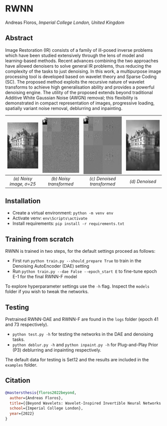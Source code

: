 # RWNN
Andreas Floros, *Imperial College London, United Kingdom*

Abstract
----------
Image Restoration (IR) consists of a family of ill-posed inverse problems which have been studied extensively
through the lens of model and learning-based methods. Recent advances combining the two approaches have
allowed denoisers to solve general IR problems, thus reducing the complexity of the tasks to just denoising. In
this work, a multipurpose image processing tool is developed based on wavelet theory and Sparse Coding (SC).
The proposed method exploits the recursive nature of wavelet transforms to achieve high generalisation ability
and provides a powerful denoising engine. The utility of the proposed extends beyond traditional Additive
White Gaussian Noise (AWGN) removal; this flexibility is demonstrated in compact representation of images,
progressive loading, spatially variant noise removal, deblurring and inpainting.

|<img align="center" src="examples/castle/castlen.png" width="160px"/> | <img align="center" src="examples/castle/castlentrans.png" width="160px"/> | <img align="center" src="examples/castle/castlerestrans.png" width="160px"/> | <img align="center" src="examples/castle/castleres.png" width="160px"/>|
|:---:|:---:|:---:|:---:|
|<i>(a) Noisy image, σ=25</i>|<i>(b) Noisy transformed</i>|<i>(c) Denoised transformed</i>|<i>(d) Denoised</i>|

Installation
----------
* Create a virtual environment: `python -m venv env`
* Activate venv: `env\Scripts\activate`
* Install requirements: `pip install -r requirements.txt`


Training from scratch
----------
RWNN is trained in two steps, for the default settings proceed as follows:
* First run `python train.py --should_prepare True` to train in the Denoising AutoEncoder (DAE) setting
* Run `python train.py --dae False --epoch_start E` to fine-tune epoch E-1 for the final RWNN-F model

To explore hyperparameter settings use the `-h` flag. Inspect the `models` folder if you wish to tweak the networks.

Testing
----------
Pretrained RWNN-DAE and RWNN-F are found in the `logs` folder (epoch 41 and 73 respectively).
* `python test.py -h` for testing the networks in the DAE and denoising tasks.
* `python deblur.py -h` and `python inpaint.py -h` for Plug-and-Play Prior (P3) deblurring and inpainting respectively.

The default data for testing is Set12 and the results are included in the `examples` folder.

Citation
----------
```BibTex
@mastersthesis{floros2022beyond,
  author={Andreas Floros},
  title={{Beyond Wavelets: Wavelet-Inspired Invertible Neural Networks for Image Modelling and Approximation}},
  school={Imperial College London},
  year={2022}
}
```
